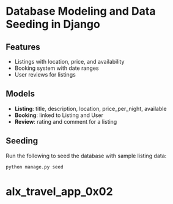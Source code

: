 # Database Modeling and Data Seeding in Django

## Features

- Listings with location, price, and availability
- Booking system with date ranges
- User reviews for listings

## Models

- **Listing**: title, description, location, price_per_night, available
- **Booking**: linked to Listing and User
- **Review**: rating and comment for a listing

## Seeding

Run the following to seed the database with sample listing data:

```bash
python manage.py seed
```
# alx_travel_app_0x02
